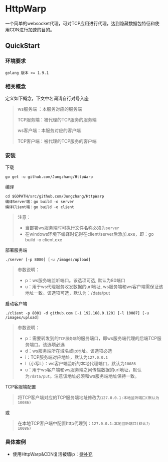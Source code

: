 # HttpWarp

一个简单的websocket代理，可对TCP应用进行代理，达到隐藏数据包特征和使用CDN进行加速的目的。

## QuickStart

### 环境要求

```
golang 版本 >= 1.9.1
```

### 相关概念

定义如下概念，下文中名词请自行对号入座

> ws服务端 ：本服务对应的服务端
> 
> TCP服务端：被代理的TCP服务的服务端
> 
> ws客户端：本服务对应的客户端
> 
> TCP客户端：被代理的TCP服务的客户端

### 安装

下载

```
go get -u github.com/Jungzhang/HttpWarp
```

编译

```
cd $GOPATH/src/github.com/Jungzhang/HttpWarp
编译Server端：go build -o server
编译Client端：go build -o client
```
> 注意：
>- 当部署ws服务端时可执行文件名称必须为`server`
>- 在windows环境下编译时记得在client/server后添加.exe，即：go build -o client.exe 

部署服务端

```
./server [-p 8080] [-u /images/upload]
```
> 参数说明：
> 
>- p：ws服务端监听端口。该选项可选, 默认为80端口
>- u：用于ws代理服务收发数据的url地址, ws服务端和ws客户端需保证该地址一致。该选项可选，默认为：/data/put

启动客户端

```
./client -p 8001 -d github.com [-i 192.168.0.120] [-l 10087] [-u /images/upload]
```

> 参数说明：
> 
>- p：需要转发到的`TCP服务端`的服务端口，即ws服务端代理的后端TCP服务端口。该选项必选
>- d：ws服务端所在域名或ip地址。该选项必选
>- i：TCP服务端对应地址，默认为`127.0.0.1`
>- l（小写L）：ws客户端监听的本地代理端口，默认为`10086`
>- u：用于ws客户端和ws服务端之间传输数据的url地址，默认为`/data/put`。注意该地址必须和ws服务端地址保持一致。

TCP客服端配置

> 将TCP客户端对应的TCP服务端地址修改为`127.0.0.1:本地监听端口(默认为10086)`

或

> 在本地TCP客户端中配置http代理到：`127.0.0.1:本地监听端口(默认为10086)`

### 具体案例

- 使用HttpWarp&CDN复活被墙ip：[待补充]() 

